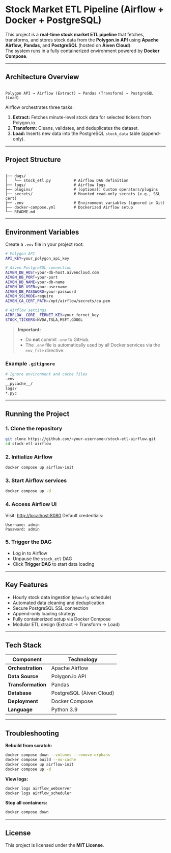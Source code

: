 # Stock Market ETL Pipeline (Airflow + Docker + PostgreSQL)

This project is a **real-time stock market ETL pipeline** that fetches, transforms, and stores stock data from the **Polygon.io API** using **Apache Airflow**, **Pandas**, and **PostgreSQL** (hosted on **Aiven Cloud**).  
The system runs in a fully containerized environment powered by **Docker Compose**.

---

## Architecture Overview

```

Polygon API → Airflow (Extract) → Pandas (Transform) → PostgreSQL (Load)

```

Airflow orchestrates three tasks:

1. **Extract:** Fetches minute-level stock data for selected tickers from Polygon.io.  
2. **Transform:** Cleans, validates, and deduplicates the dataset.  
3. **Load:** Inserts new data into the PostgreSQL `stock_data` table (append-only).

---

## Project Structure

```

├── dags/
│   └── stock_etl.py          # Airflow DAG definition
├── logs/                     # Airflow logs
├── plugins/                  # (optional) Custom operators/plugins
├── secrets/                  # Mounted read-only secrets (e.g., SSL cert)
├── .env                      # Environment variables (ignored in Git)
├── docker-compose.yml        # Dockerized Airflow setup
└── README.md

````

---

## Environment Variables

Create a `.env` file in your project root:

```bash
# Polygon API
API_KEY=your_polygon_api_key

# Aiven PostgreSQL connection
AIVEN_DB_HOST=your-db-host.aivencloud.com
AIVEN_DB_PORT=your-port
AIVEN_DB_NAME=your-db-name
AIVEN_DB_USER=your-username
AIVEN_DB_PASSWORD=your-password
AIVEN_SSLMODE=require
AIVEN_CA_CERT_PATH=/opt/airflow/secrets/ca.pem

# Airflow settings
AIRFLOW__CORE__FERNET_KEY=your_fernet_key
STOCK_TICKERS=NVDA,TSLA,MSFT,GOOGL
````

> **Important:**
>
> * Do **not** commit `.env` to GitHub.
> * The `.env` file is automatically used by all Docker services via the `env_file` directive.

### Example `.gitignore`

```bash
# Ignore environment and cache files
.env
__pycache__/
logs/
*.pyc
```

---

## Running the Project

### 1. Clone the repository

```bash
git clone https://github.com/<your-username>/stock-etl-airflow.git
cd stock-etl-airflow
```

### 2. Initialize Airflow

```bash
docker compose up airflow-init
```

### 3. Start Airflow services

```bash
docker compose up -d
```

### 4. Access Airflow UI

Visit: [http://localhost:8080](http://localhost:8080)
Default credentials:

```
Username: admin
Password: admin
```

### 5. Trigger the DAG

* Log in to Airflow
* Unpause the `stock_etl` DAG
* Click **Trigger DAG** to start data loading

---

## Key Features

* Hourly stock data ingestion (`@hourly` schedule)
* Automated data cleaning and deduplication
* Secure PostgreSQL SSL connection
* Append-only loading strategy
* Fully containerized setup via Docker Compose
* Modular ETL design (Extract → Transform → Load)

---

## Tech Stack

| Component          | Technology               |
| ------------------ | ------------------------ |
| **Orchestration**  | Apache Airflow           |
| **Data Source**    | Polygon.io API           |
| **Transformation** | Pandas                   |
| **Database**       | PostgreSQL (Aiven Cloud) |
| **Deployment**     | Docker Compose           |
| **Language**       | Python 3.9               |

---

## Troubleshooting

**Rebuild from scratch:**

```bash
docker compose down --volumes --remove-orphans
docker compose build --no-cache
docker compose up airflow-init
docker compose up -d
```

**View logs:**

```bash
docker logs airflow_webserver
docker logs airflow_scheduler
```

**Stop all containers:**

```bash
docker compose down
```

---

## License

This project is licensed under the **MIT License**.

